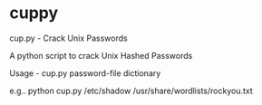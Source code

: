# cuppy
cup.py - Crack Unix Passwords

A python script to crack Unix Hashed Passwords

Usage - cup.py password-file dictionary

e.g.. python cup.py /etc/shadow /usr/share/wordlists/rockyou.txt
